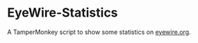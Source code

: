 # EyeWire-Statistics
A TamperMonkey script to show some statistics on [eyewire.org](https://eyewire.org).